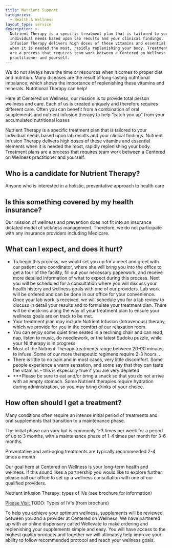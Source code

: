 ```yaml
---
title: Nutrient Support
categories:
  - Health & Wellness
layout_type: service
description: >-
  Nutrient Therapy is a specific treatment plan that is tailored to your
  individual needs based upon lab results and your clinical findings.  Nutrient
  Infusion Therapy delivers high doses of these vitamins and essential elements
  when it is needed the most, rapidly replenishing your body. Treatment plans
  are a process that requires team work between a Centered on Wellness
  practitioner and yourself.
---
```

We do not always have the time or resources when it comes to proper diet and nutrition. Many diseases are the result of long-lasting nutritional imbalance, which shows the importance of replenishing these vitamins and minerals. Nutritional Therapy can help!

Here at Centered on Wellness, our mission is to provide total person wellness and care. Each of us is created uniquely and therefore requires different care.  Often you can benefit from a combination of oral supplements and nutrient infusion therapy to help “catch you up” from your accumulated nutritional losses

Nutrient Therapy is a specific treatment plan that is tailored to your individual needs based upon lab results and your clinical findings.  Nutrient Infusion Therapy delivers high doses of these vitamins and essential elements when it is needed the most, rapidly replenishing your body. Treatment plans are a process that requires team work between a Centered on Wellness practitioner and yourself. 

## Who is a candidate for Nutrient Therapy?

Anyone who is interested in a holistic, preventative approach to health care 

## Is this something covered by my health insurance?

Our mission of wellness and prevention does not fit into an insurance dictated model of sickness management. Therefore, we do not participate with any insurance providers including Medicare.

## What can I expect, and does it hurt?

* To begin this process, we would set you up for a meet and greet with our patient care coordinator, where she will bring you into the office to get a tour of the facility, fill out your necessary paperwork, and receive more detailed information of what to expect during this process.  Next you will be scheduled for a consultation where you will discuss your health history and wellness goals with one of our providers.  Lab work will be ordered and can be done in our office for your convenience.  Once your lab work is received, we will schedule you for a lab review to discuss in detail your results and to formulate your treatment plan.  There will be check-ins along the way of your treatment plan to ensure your wellness goals are on track to be met.
* Your treatment plan may include Nutrient Infusion (Intravenous) therapy, which we provide for you in the comfort of our relaxation room. 
* You can enjoy some quiet time seated in a reclining chair and can read, nap, listen to music, do needlework, or the latest Sudoku puzzle, while your NI therapy is in progress  
* Most of the Nutrient Therapy treatments range between 20-90 minutes to infuse.  Some of our more therapeutic regimens require 2-3 hours. .  
* There is little to no pain and in most cases, very little discomfort.  Some people experience a warm sensation, and some say that they can taste the vitamins – this is especially true if you are very depleted
* \*\**Please be sure to eat and/or bring a snack so that you do not arrive with an empty stomach.  Some Nutrient therapies require hydration during administration, so you may bring drinks of your choice. 

## How often should I get a treatment?

Many conditions often require an intense initial period of treatments and oral supplements that transition to a maintenance phase.

The initial phase can vary but is commonly 1-3 times per week for a period of up to 3 months, with a maintenance phase of 1-4 times per month for 3-6 months.  

Preventative and anti-aging treatments are typically recommended 2-4 times a month

Our goal here at Centered on Wellness is your long-term health and wellness. If this sound likes a partnership you would like to explore further, please call our office to set up a wellness consultation with one of our qualified providers.

Nutrient Infusion Therapy: types of IVs (see brochure for information)

[Please Visit
](https://wellevate.me/diane-bowen-1)TODO: Types of IV's (from brochure)

To help you achieve your optimum wellness, supplements will be reviewed between you and a provider at Centered on Wellness.  We have partnered up with an online dispensary called Wellevate to make ordering and replenishing your supplements simple and easy.  You will have access to the highest quality products and together we will ultimately help improve your ability to follow recommended protocol and reach your wellness goals.
